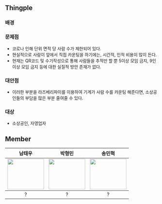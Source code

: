 ## Thingple

### 배경

### 문제점

* 코로나 인해 단위 면적 당 사람 수가 제한되어 있다.
* 현실적으로 사람이 앞에서 직접 카운팅을 하기에는, 시간적, 인적 비용이 많이 든다.
* 현재는 QR코드 및 수기작성으로 통해 사람들을 추적만 할 뿐 5이상 모임 금지, 9인 이상 모임 금지 등에 대한 실질적 방안 존재가 없다.

### 대안점
* 이러한 부분을 라즈베리파이를 이용하여 기계가 사람 수를 카운팅 해준다면, 소상공인들의 부담을 많은 부분 줄여줄 수 있다.

### 대상

* 소상공인, 자영업자


## Member

<table>
    <thead>
        <th align = "center">남태우</th>
        <th align = "center">박형민</th>
        <th align = "center">송민혁</th>
    </thead>
    <tbody>
        <td align = "center"><a href="https://github.com/bn-tw2020"><img height="100px" width="120px" src="https://avatars.githubusercontent.com/u/66770613?s=460&u=fe16d6fa3d8839c4e6beb6fec9e83811041cdaa1&v=4" /></a></td>
        <td align = "center"><a href="https://github.com/thalals"><img height="100px" width="120px" src="https://avatars.githubusercontent.com/u/42319300?s=460&u=feb753590ea1a1d094b08573bb11f15e801e63cc&v=4" /></a></td>
        <td align = "center"><a href="https://github.com/thdals83"><img height="100px" width="120px" src="https://avatars.githubusercontent.com/u/59475849?s=460&v=4" /></a></td>
    </tbody>
    <tr>
        <td align = "center">?</td>
        <td align = "center">?</td>
        <td align = "center">?</td>
    </tr>
</table>
